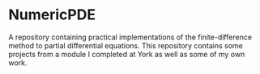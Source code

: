# NumericPDE

A repository containing practical implementations of the finite-difference method to partial differential equations. This repository contains some projects from a module I completed at York as well as some of my own work.